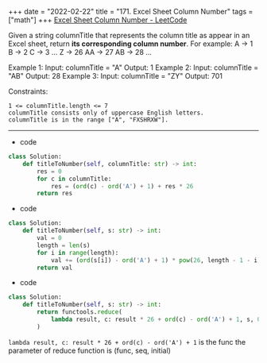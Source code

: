 +++ 
date = "2022-02-22"
title = "171. Excel Sheet Column Number"
tags = ["math"]
+++
[Excel Sheet Column Number - LeetCode](https://leetcode.com/problems/excel-sheet-column-number/)

Given a string columnTitle that represents the column title as appear in an Excel sheet, return __its corresponding column number__.
For example:
A -> 1 B -> 2 C -> 3 ... Z -> 26 AA -> 27 AB -> 28 ... 
 
Example 1:
Input: columnTitle = "A" Output: 1 
Example 2:
Input: columnTitle = "AB" Output: 28 
Example 3:
Input: columnTitle = "ZY" Output: 701 
 
Constraints:

	1 <= columnTitle.length <= 7
	columnTitle consists only of uppercase English letters.
	columnTitle is in the range ["A", "FXSHRXW"].

---
- code
```py
class Solution:
    def titleToNumber(self, columnTitle: str) -> int:
        res = 0
        for c in columnTitle:
            res = (ord(c) - ord('A') + 1) + res * 26
        return res
```
- code
```py
class Solution:
    def titleToNumber(self, s: str) -> int:
        val = 0
        length = len(s)
        for i in range(length):
            val += (ord(s[i]) - ord('A') + 1) * pow(26, length - 1 - i)
        return val
```
- code
```py
class Solution:
    def titleToNumber(self, s: str) -> int:
        return functools.reduce(
            lambda result, c: result * 26 + ord(c) - ord('A') + 1, s, 0
        )

```
` lambda result, c: result * 26 + ord(c) - ord('A') + 1 ` is the func
the parameter of reduce function is (func, seq, initial)
